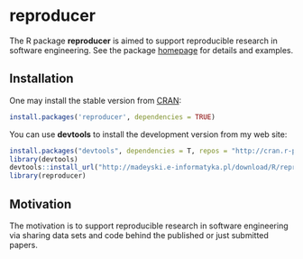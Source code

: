 # reproducer

The R package **reproducer** is aimed to support reproducible research in software engineering. See the package [homepage](http://madeyski.e-informatyka.pl/reproducible-research/) for details and examples.

## Installation

One may install the stable version from
[CRAN](https://cran.r-project.org/package=reproducer):

```r
install.packages('reproducer', dependencies = TRUE)
```

You can use **devtools** to install the development version from my web site:

```r
install.packages("devtools", dependencies = T, repos = "http://cran.r-project.org/")
library(devtools)
devtools::install_url("http://madeyski.e-informatyka.pl/download/R/reproducer_0.1.10.tar.gz")
library(reproducer)
```

## Motivation
The motivation is to support reproducible research in software engineering via sharing data sets and code behind the published or just submitted papers.
